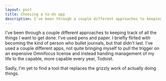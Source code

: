 ```yaml
---
layout: post
title: Choosing a to-do app
description: I've been through a couple different approaches to keeping track of all the things I want to get done.
---
```


I've been through a couple different approaches to keeping track of all the things I want to get done. I've used pens and paper. I briefly flirted with becoming the kind of person who bullet journals, but that didn't last. I've used a couple different apps, not quite bringing myself to pull the trigger on an expensive Omnifocus license and instead handing management of my life to the capable, more capable every year, Todoist.

Sadly, I'm yet to find a tool that replaces the grizzly work of actually doing things.
